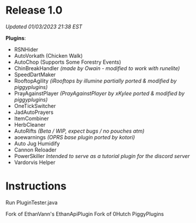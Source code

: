 # Release 1.0

*Updated 01/03/2023 21:38 EST*

**Plugins**:

- RSNHider
- AutoVorkath (Chicken Walk)
- AutoChop (Supports Some Forestry Events)
- ChinBreakHandler *(made by Owain - modified to work with runelite)*
- SpeedDartMaker
- RooftopAgility *(iRooftops by illumine partially ported & modified by piggyplugins)*
- PrayAgainstPlayer *(PrayAgainstPlayer by xKylee ported & modified by piggyplugins)*
- OneTickSwitcher
- JadAutoPrayers
- ItemCombiner
- HerbCleaner
- AutoRifts *(Beta / WIP, expect bugs / no pouches atm)*
- aoewarnings *(OPRS base plugin ported by kotori)*
- Auto Jug Humidify
- Cannon Reloader
- PowerSkiller *Intended to serve as a tutorial plugin for the discord server*
- Vardorvis Helper


# Instructions
Run PluginTester.java

Fork of EthanVann's EthanApiPlugin
Fork of 0Hutch PiggyPlugins
